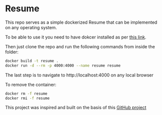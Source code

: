# Resume

This repo serves as a simple dockerized Resume that can be implemented on any operating system.

To be able to use it you need to have dokcer installed as per [this link](https://docs.docker.com/install/).

Then just clone the repo and run the following commands from inside the folder:


```bash
docker build -t resume .
docker run -d --rm -p 4000:4000 --name resume resume
```

The last step is to navigate to http://localhost:4000 on any local browser


To remove the container:

```bash
docker rm -f resume
docker rmi -f resume
```

This project was inspired and built on the basis of this [GitHub project](https://github.com/adrienkohlbecker/resume/)
